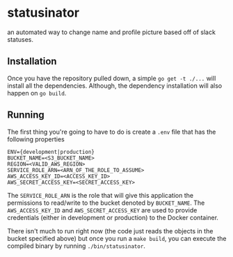 # statusinator

an automated way to change name and profile picture based off of slack statuses.

## Installation

Once you have the repository pulled down, a simple `go get -t ./...` will install all the dependencies. Although, the dependency installation will also happen on `go build`.

## Running

The first thing you're going to have to do is create a `.env` file that has the following properties

```
ENV={development|production}
BUCKET_NAME=<S3_BUCKET_NAME>
REGION=<VALID_AWS_REGION>
SERVICE_ROLE_ARN=<ARN_OF_THE_ROLE_TO_ASSUME>
AWS_ACCESS_KEY_ID=<ACCESS_KEY_ID>
AWS_SECRET_ACCESS_KEY=<SECRET_ACCESS_KEY>
```

The `SERVICE_ROLE_ARN` is the role that will give this application the permissions to read/write to the bucket denoted by `BUCKET_NAME`. The `AWS_ACCESS_KEY_ID` and `AWS_SECRET_ACCESS_KEY` are used to provide credentials (either in development or production) to the Docker container. 

There isn't much to run right now (the code just reads the objects in the bucket specified above) but once you run a `make build`, you can execute the compiled binary by running `./bin/statusinator`.
